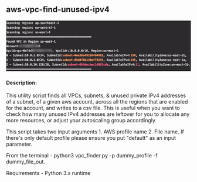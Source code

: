## aws-vpc-find-unused-ipv4

![Terminal Overview](./images/unused_ipv4.png)

#### Description:  
<p> This utility script finds all VPCs, subnets, & unused private IPv4 addresses of a subnet, of a given aws account, across all the regions that are enabled for the account, and writes to a csv file. This is useful when you want to check how many unused IPv4 addresses are leftover for you to allocate any more resources, or adjust your autoscaling group accordingly.</p>

<p>This script takes two input arguments 1. AWS profile name 2. File name. If there's only default profile please ensure you put "default" as an input parameter.</p>

<p>From the terminal - python3 vpc_finder.py -p dummy_profile -f dummy_file_out. </p>
<p>Requirements - Python 3.x runtime</p>

